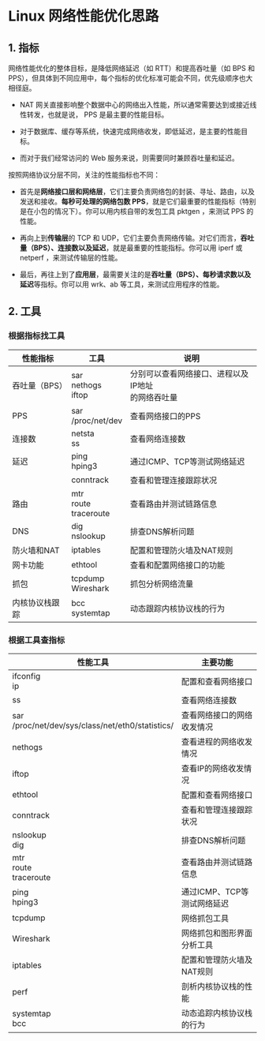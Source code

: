 # Linux 网络性能优化思路

## 1. 指标

网络性能优化的整体目标，是降低网络延迟（如 RTT）和提高吞吐量（如 BPS 和 PPS），但具体到不同应用中，每个指标的优化标准可能会不同，优先级顺序也大相径庭。

* NAT 网关直接影响整个数据中心的网络出入性能，所以通常需要达到或接近线性转发，也就是说， PPS 是最主要的性能目标。

* 对于数据库、缓存等系统，快速完成网络收发，即低延迟，是主要的性能目标。

* 而对于我们经常访问的 Web 服务来说，则需要同时兼顾吞吐量和延迟。

  

按照网络协议分层不同，关注的性能指标也不同：

* 首先是**网络接口层和网络层**，它们主要负责网络包的封装、寻址、路由，以及发送和接收。**每秒可处理的网络包数 PPS**，就是它们最重要的性能指标（特别是在小包的情况下）。你可以用内核自带的发包工具 pktgen ，来测试 PPS 的性能。

* 再向上到**传输层**的 TCP 和 UDP，它们主要负责网络传输。对它们而言，**吞吐量（BPS）、连接数以及延迟**，就是最重要的性能指标。你可以用 iperf 或 netperf ，来测试传输层的性能。

* 最后，再往上到了**应用层**，最需要关注的是**吞吐量（BPS）、每秒请求数以及延迟**等指标。你可以用 wrk、ab 等工具，来测试应用程序的性能。



## 2. 工具

### 根据指标找工具

| 性能指标       | 工具                         | 说明                                                  |
| -------------- | ---------------------------- | ----------------------------------------------------- |
| 吞吐量（BPS）  | sar<br/>nethogs<br/>iftop    | 分别可以查看网络接口、进程以及IP地址<br/>的网络吞吐量 |
| PPS            | sar<br/>/proc/net/dev        | 查看网络接口的PPS                                     |
| 连接数         | netsta<br/>ss                | 查看网络连接数                                        |
| 延迟           | ping<br/>hping3              | 通过ICMP、TCP等测试网络延迟                           |
|                | conntrack                    | 查看和管理连接跟踪状况                                |
| 路由           | mtr<br/>route<br/>traceroute | 查看路由并测试链路信息                                |
| DNS            | dig<br/>nslookup             | 排查DNS解析问题                                       |
| 防火墙和NAT    | iptables                     | 配置和管理防火墙及NAT规则                             |
| 网卡功能       | ethtool                      | 查看和配置网络接口的功能                              |
| 抓包           | tcpdump<br/>Wireshark        | 抓包分析网络流量                                      |
| 内核协议栈跟踪 | bcc<br/>systemtap            | 动态跟踪内核协议栈的行为                              |



### 根据工具查指标

| 性能工具                                             | 主要功能                    |
| ---------------------------------------------------- | --------------------------- |
| ifconfig<br/>ip                                      | 配置和查看网络接口          |
| ss                                                   | 查看网络连接数              |
| sar<br/>/proc/net/dev/sys/class/net/eth0/statistics/ | 查看网络接口的网络收发情况  |
| nethogs                                              | 查看进程的网络收发情况      |
| iftop                                                | 查看IP的网络收发情况        |
| ethtool                                              | 配置和查看网络接口          |
| conntrack                                            | 查看和管理连接跟踪状况      |
| nslookup<br/>dig                                     | 排查DNS解析问题             |
| mtr<br/>route<br/>traceroute                         | 查看路由并测试链路信息      |
| ping<br/>hping3                                      | 通过ICMP、TCP等测试网络延迟 |
| tcpdump                                              | 网络抓包工具                |
| Wireshark                                            | 网络抓包和图形界面分析工具  |
| iptables                                             | 配置和管理防火墙及NAT规则   |
| perf                                                 | 剖析内核协议栈的性能        |
| systemtap<br/>bcc                                    | 动态追踪内核协议栈的行为    |

